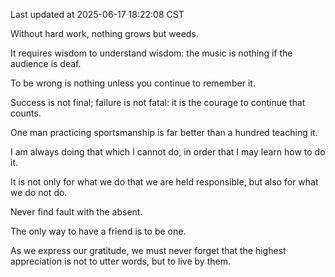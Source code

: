 Last updated at 2025-06-17 18:22:08 CST

Without hard work, nothing grows but weeds.

It requires wisdom to understand wisdom: the music is nothing if the audience is deaf.

To be wrong is nothing unless you continue to remember it.

Success is not final; failure is not fatal: it is the courage to continue that counts.

One man practicing sportsmanship is far better than a hundred teaching it.

I am always doing that which I cannot do, in order that I may learn how to do it.

It is not only for what we do that we are held responsible, but also for what we do not do.

Never find fault with the absent.

The only way to have a friend is to be one.

As we express our gratitude, we must never forget that the highest appreciation is not to utter words, but to live by them.

